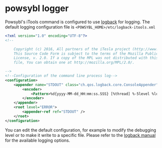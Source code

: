 # powsybl logger

Powsybl's iTools command is configured to use [logback](https://logback.qos.ch/) for logging. 
The default logging configuration file is `<POWSYBL_HOME>/etc/logback-itools.xml`

```xml
<?xml version="1.0" encoding="UTF-8"?>
<!--

    Copyright (c) 2016, All partners of the iTesla project (http://www.itesla-project.eu/consortium)
    This Source Code Form is subject to the terms of the Mozilla Public
    License, v. 2.0. If a copy of the MPL was not distributed with this
    file, You can obtain one at http://mozilla.org/MPL/2.0/.

-->
<!--Configuration of the command line process log-->
<configuration>
    <appender name="STDOUT" class="ch.qos.logback.core.ConsoleAppender">
        <encoder>
            <Pattern>%d{yyyy-MM-dd_HH:mm:ss.SSS} [%thread] %-5level %logger{36} - %msg%n</Pattern>
        </encoder>
    </appender>
    <root level="ERROR">
        <appender-ref ref="STDOUT" />
    </root>
</configuration>
```

You can edit the default configuration, for example to modify the debugging level or to make it write to a specific file.
Please refer to the  [logback manual](https://logback.qos.ch/manual/index.html) for the available logging options.
